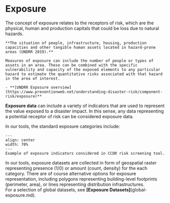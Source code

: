 # Exposure

The concept of exposure relates to the receptors of risk, which are the physical, human and production capitals that could be loss due to natural hazards.

```{seealso}
**The situation of people, infrastructure, housing, production capacities and other tangible human assets located in hazard-prone areas (UNDRR 2019).**

Measures of exposure can include the number of people or types of assets in an area. These can be combined with the specific vulnerability and capacity of the exposed elements to any particular hazard to estimate the quantitative risks associated with that hazard in the area of interest.

- **[UNDRR Exposure overview](https://www.preventionweb.net/understanding-disaster-risk/component-risk/exposure)**
```

**Exposure data** can include a variety of indicators that are used to represent the value exposed to a disaster impact. In this sense, any data representing a potential receptor of risk can be considered exposure data.

In our tools, the standard exposure categories include:

```{figure} images/exp.png
---
align: center
width: 70%
---
Example of exposure indicators considered in CCDR risk screening tool.
```

In our tools, exposure datasets are collected in form of geospatial raster representing presence (1/0) or amount (count, density) for the each category. There are of course alternative options for exposure representation, including polygons representing building-level footprints (perimeter, area), or lines representing distribution infrastructures.
<br>For a selection of global datasets, see **[Exposure Datasets]**(global-exposure.md).
